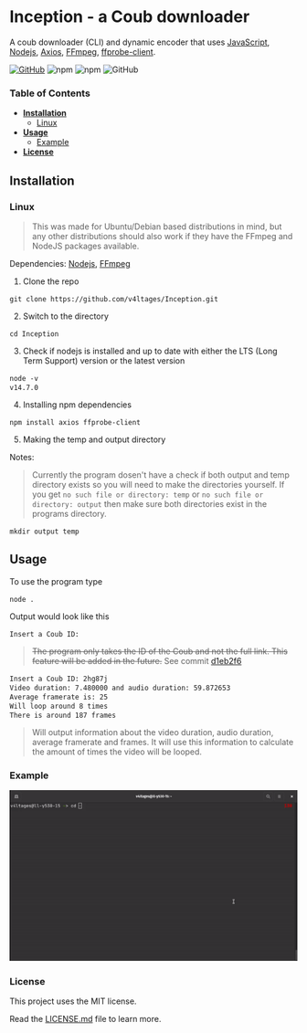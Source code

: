 # Inception - a Coub downloader

A coub downloader (CLI) and dynamic encoder that uses [JavaScript](https://en.wikipedia.org/wiki/JavaScript), [Nodejs](https://nodejs.org), [Axios](https://www.npmjs.com/package/axios), [FFmpeg](https://ffmpeg.org/), [ffprobe-client](https://www.npmjs.com/package/ffprobe-client).

[![GitHub](https://img.shields.io/github/languages/top/v4ltages/Inception)](https://en.wikipedia.org/wiki/JavaScript)
![npm](https://img.shields.io/npm/v/axios?label=axios)
![npm](https://img.shields.io/npm/v/ffprobe-client?label=ffprobe-client)
![GitHub](https://img.shields.io/github/license/v4ltages/Inception)

### Table of Contents
* **[Installation](#installation)**<br>
  - [Linux](#linux)<br>
* **[Usage](#usage)**<br>
  - [Example](#example)<br>
* **[License](#license)**<br>

## Installation
### Linux
> This was made for Ubuntu/Debian based distributions in mind, but any other distributions should also work if they have the FFmpeg and NodeJS packages available.

Dependencies: [Nodejs](https://github.com/nodesource/distributions/blob/master/README.md), [FFmpeg](https://ffmpeg.org/)

1. Clone the repo

```
git clone https://github.com/v4ltages/Inception.git
```
2. Switch to the directory
```
cd Inception
```
3. Check if nodejs is installed and up to date with either the LTS (Long Term Support) version or the latest version
```
node -v
v14.7.0
```
4. Installing npm dependencies
```
npm install axios ffprobe-client
```
5. Making the temp and output directory

Notes:
> Currently the program dosen't have a check if both output and temp directory exists so you will need to make the directories yourself. If you get `no such file or directory: temp` or `no such file or directory: output` then make sure both directories exist in the programs directory.
```
mkdir output temp
```

## Usage

To use the program type
```
node .
```
Output would look like this
```
Insert a Coub ID:
```
> ~~The program only takes the ID of the Coub and not the full link. 
This feature will be added in the future.~~ See commit [d1eb2f6](https://github.com/v4ltages/Inception/commit/d1eb2f637881d64782299c0af34e51b9675b69af)

```
Insert a Coub ID: 2hg87j
Video duration: 7.480000 and audio duration: 59.872653
Average framerate is: 25
Will loop around 8 times
There is around 187 frames
```
> Will output information about the video duration, audio duration, average framerate and frames.  It will use this information to calculate the amount of times the video will be looped.

### Example
![usageexample](https://github.com/v4ltages/Inception/blob/master/Example/usageexample.gif)

### License
This project uses the MIT license.

Read the [LICENSE.md](https://github.com/v4ltages/Inception/blob/master/LICENSE.md) file to learn more.
